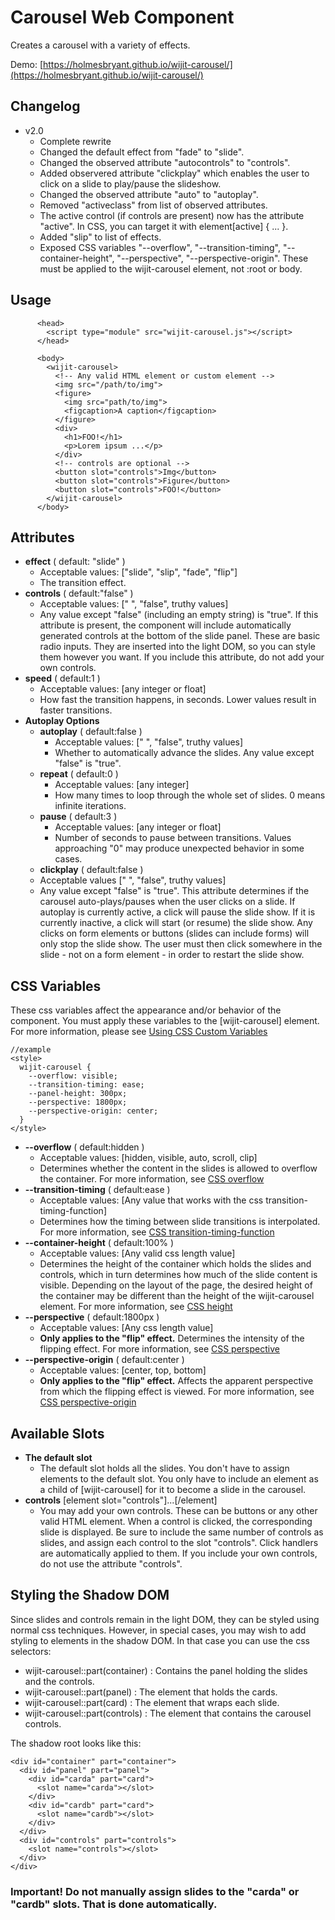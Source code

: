 # Carousel Web Component

Creates a carousel with a variety of effects.

Demo: [https://holmesbryant.github.io/wijit-carousel/](https://holmesbryant.github.io/wijit-carousel/)

## Changelog

- v2.0
    - Complete rewrite
    - Changed the default effect from "fade" to "slide".
    - Changed the observed attribute "autocontrols" to "controls".
    - Added observered attribute "clickplay" which enables the user to click on a slide to play/pause the slideshow.
    - Changed the observed attribute "auto" to "autoplay".
    - Removed "activeclass" from list of observed attributes.
    - The active control (if controls are present) now has the attribute "active". In CSS, you can target it with element[active] { ... }.
    - Added "slip" to list of effects.
    - Exposed CSS variables "--overflow", "--transition-timing", "--container-height", "--perspective", "--perspective-origin". These must be applied to the wijit-carousel element, not :root or body.

## Usage

          <head>
            <script type="module" src="wijit-carousel.js"></script>
          </head>

          <body>
            <wijit-carousel>
              <!-- Any valid HTML element or custom element -->
              <img src="/path/to/img">
              <figure>
                <img src="path/to/img">
                <figcaption>A caption</figcaption>
              </figure>
              <div>
                <h1>FOO!</h1>
                <p>Lorem ipsum ...</p>
              </div>
              <!-- controls are optional -->
              <button slot="controls">Img</button>
              <button slot="controls">Figure</button>
              <button slot="controls">FOO!</button>
            </wijit-carousel>
          </body>


## Attributes

* **effect** ( default: "slide" )
    - Acceptable values: ["slide", "slip", "fade", "flip"]
    - The transition effect.
* **controls** ( default:"false" )
    - Acceptable values: [" ", "false", truthy values]
    - Any value except "false" (including an empty string) is "true". If this attribute is present, the component will include automatically generated controls at the bottom of the slide panel. These are basic radio inputs. They are inserted into the light DOM, so you can style them however you want. If you include this attribute, do not add your own controls.
* **speed** ( default:1 )
    - Acceptable values: [any integer or float]
    - How fast the transition happens, in seconds. Lower values result in faster transitions.
* **Autoplay Options**
    - **autoplay** ( default:false )
        - Acceptable values: [" ", "false", truthy values]
        - Whether to automatically advance the slides. Any value except "false" is "true".
    - **repeat** ( default:0 )
        - Acceptable values: [any integer]
        - How many times to loop through the whole set of slides. 0 means infinite iterations.
    - **pause** ( default:3 )
        - Acceptable values: [any integer or float]
        - Number of seconds to pause between transitions. Values approaching "0" may produce unexpected behavior in some cases.
    - **clickplay** ( default:false )
    - Acceptable values [" ", "false", truthy values]
    - Any value except "false" is "true". This attribute determines if the carousel auto-plays/pauses when the user clicks on a slide. If autoplay is currently active, a click will pause the slide show. If it is currently inactive, a click will start (or resume) the slide show.  Any clicks on form elements or buttons (slides can include forms) will only stop the slide show. The user must then click somewhere in the slide - not on a form element - in order to restart the slide show.

## CSS Variables

These css variables affect the appearance and/or behavior of the component. You must apply these variables to the [wijit-carousel] element. For more information, please see <a href="https://developer.mozilla.org/en-US/docs/Web/CSS/Using_CSS_custom_properties" target="_blank">Using CSS Custom Variables</a>

    //example
    <style>
      wijit-carousel {
        --overflow: visible;
        --transition-timing: ease;
        --panel-height: 300px;
        --perspective: 1800px;
        --perspective-origin: center;
      }
    </style>

* **--overflow** ( default:hidden )
    - Acceptable values: [hidden, visible, auto, scroll, clip]
    - Determines whether the content in the slides is allowed to overflow the container. For more information, see <a href="https://developer.mozilla.org/en-US/docs/Web/CSS/overflow" target="_blank">CSS overflow</a>
* **--transition-timing** ( default:ease )
    - Acceptable values: [Any value that works with the css transition-timing-function]
    - Determines how the timing between slide transitions is interpolated. For more information, see <a href="https://developer.mozilla.org/en-US/docs/Web/CSS/transition-timing-function" target="_blank">CSS transition-timing-function</a>
* **--container-height** ( default:100% )
    - Acceptable values: [Any valid css length value]
    - Determines the height of the container which holds the slides and controls, which in turn determines how much of the slide content is visible. Depending on the layout of the page, the desired height of the container may be different than the height of the wijit-carousel element. For more information, see <a href="https://developer.mozilla.org/en-US/docs/Web/CSS/height" target="_blank">CSS height</a>
* **--perspective** ( default:1800px )
    - Acceptable values: [Any css length value]
    - **Only applies to the "flip" effect.** Determines the intensity of the flipping effect. For more information, see <a href="https://developer.mozilla.org/en-US/docs/Web/CSS/perspective" target="_blank">CSS perspective</a>
* **--perspective-origin** ( default:center )
    - Acceptable values: [center, top, bottom]
    - **Only applies to the "flip" effect.** Affects the apparent perspective from which the flipping effect is viewed. For more information, see <a href="https://developer.mozilla.org/en-US/docs/Web/CSS/perspective-origin" target="_blank">CSS perspective-origin</a>

## Available Slots

- **The default slot**
    - The default slot holds all the slides. You don't have to assign elements to the default slot. You only have to include an element as a child of [wijit-carousel] for it to become a slide in the carousel.
- **controls** [element slot="controls"]...[/element]
    - You may add your own controls. These can be buttons or any other valid HTML element. When a control is clicked, the corresponding slide is displayed. Be sure to include the same number of controls as slides, and assign each control to the slot "controls". Click handlers are automatically applied to them. If you include your own controls, do not use the attribute "controls".

## Styling the Shadow DOM

Since slides and controls remain in the light DOM, they can be styled using normal css techniques. However, in special cases, you may wish to add styling to elements in the shadow DOM. In that case you can use the css selectors:

*   wijit-carousel::part(container) : Contains the panel holding the slides and the controls.
*   wijit-carousel::part(panel) : The element that holds the cards.
*   wijit-carousel::part(card) : The element that wraps each slide.
*   wijit-carousel::part(controls) : The element that contains the carousel controls.


The shadow root looks like this:

    <div id="container" part="container">
      <div id="panel" part="panel">
        <div id="carda" part="card">
          <slot name="carda"></slot>
        </div>
        <div id="cardb" part="card">
          <slot name="cardb"></slot>
        </div>
      </div>
      <div id="controls" part="controls">
        <slot name="controls"></slot>
      </div>
    </div>


### Important! Do not manually assign slides to the "carda" or "cardb" slots. That is done automatically.
